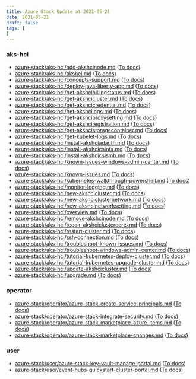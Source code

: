 ```yaml
---
title: Azure Stack Update at 2021-05-21
date: 2021-05-21
draft: false
tags: [
]
---
```


### aks-hci
- [azure-stack/aks-hci/add-akshcinode.md](https://github.com/MicrosoftDocs/azure-stack-docs/compare/010530d..0d0275d#diff-cb702e0e332e7e1cc09c2072c68e5f4bfc274faa4ab4a0d924276e3d9a0b77cd) ([To docs](https://docs.microsoft.com/en-us/azure-stack/aks-hci/add-akshcinode?WT.mc_id=AZ-MVP-5003408))
- [azure-stack/aks-hci/akshci.md](https://github.com/MicrosoftDocs/azure-stack-docs/compare/010530d..0d0275d#diff-cd1a56a03e648223e23ddc0ae62e5c841d6d149dd53238f6059d131558ffefc4) ([To docs](https://docs.microsoft.com/en-us/azure-stack/aks-hci/akshci?WT.mc_id=AZ-MVP-5003408))
- [azure-stack/aks-hci/concepts-support.md](https://github.com/MicrosoftDocs/azure-stack-docs/compare/010530d..0d0275d#diff-639ea865f248d32f57c466695027b47f76efc2a9f5da75f8e1ae3f2a6cae4152) ([To docs](https://docs.microsoft.com/en-us/azure-stack/aks-hci/concepts-support?WT.mc_id=AZ-MVP-5003408))
- [azure-stack/aks-hci/deploy-java-liberty-app.md](https://github.com/MicrosoftDocs/azure-stack-docs/compare/010530d..0d0275d#diff-c347844012644ac3dfba0344a42b4107fe4ecb41dbc1415c6a1c80fc2cef5dde) ([To docs](https://docs.microsoft.com/en-us/azure-stack/aks-hci/deploy-java-liberty-app?WT.mc_id=AZ-MVP-5003408))
- [azure-stack/aks-hci/get-akshcibillingstatus.md](https://github.com/MicrosoftDocs/azure-stack-docs/compare/010530d..0d0275d#diff-4dbaf6c21ae25079ffc6b866b9ec81d365ff945c4295cf7cb660ea8ae6d0e9ea) ([To docs](https://docs.microsoft.com/en-us/azure-stack/aks-hci/get-akshcibillingstatus?WT.mc_id=AZ-MVP-5003408))
- [azure-stack/aks-hci/get-akshcicluster.md](https://github.com/MicrosoftDocs/azure-stack-docs/compare/010530d..0d0275d#diff-99c65dbacb5dde1fb021d65cae0beb481edbe8fdfff8a1eb2f517cf73e26ecf2) ([To docs](https://docs.microsoft.com/en-us/azure-stack/aks-hci/get-akshcicluster?WT.mc_id=AZ-MVP-5003408))
- [azure-stack/aks-hci/get-akshcicredential.md](https://github.com/MicrosoftDocs/azure-stack-docs/compare/010530d..0d0275d#diff-cfeb0695493e62179ce1451e9838642ae6e174120bce382a9797f82ab2eac8ee) ([To docs](https://docs.microsoft.com/en-us/azure-stack/aks-hci/get-akshcicredential?WT.mc_id=AZ-MVP-5003408))
- [azure-stack/aks-hci/get-akshcilogs.md](https://github.com/MicrosoftDocs/azure-stack-docs/compare/010530d..0d0275d#diff-34f9ed6487c685c5b8b1d0b8cfe97553e75721e817b754308cd130d5c31eb63e) ([To docs](https://docs.microsoft.com/en-us/azure-stack/aks-hci/get-akshcilogs?WT.mc_id=AZ-MVP-5003408))
- [azure-stack/aks-hci/get-akshciproxysetting.md](https://github.com/MicrosoftDocs/azure-stack-docs/compare/010530d..0d0275d#diff-d16f2a4276e0e48dc4a798697acb629ea5918ca737323c775bedee75352184c1) ([To docs](https://docs.microsoft.com/en-us/azure-stack/aks-hci/get-akshciproxysetting?WT.mc_id=AZ-MVP-5003408))
- [azure-stack/aks-hci/get-akshciregistration.md](https://github.com/MicrosoftDocs/azure-stack-docs/compare/010530d..0d0275d#diff-a3bf74e9fcf06f337047edc3fe895c28a582c0b8360677bda80a417a5dda33d3) ([To docs](https://docs.microsoft.com/en-us/azure-stack/aks-hci/get-akshciregistration?WT.mc_id=AZ-MVP-5003408))
- [azure-stack/aks-hci/get-akshcistoragecontainer.md](https://github.com/MicrosoftDocs/azure-stack-docs/compare/010530d..0d0275d#diff-e176537373cf848c91e859c26ca0378be8e96c9ccd49f9ba4fe00162848d9be1) ([To docs](https://docs.microsoft.com/en-us/azure-stack/aks-hci/get-akshcistoragecontainer?WT.mc_id=AZ-MVP-5003408))
- [azure-stack/aks-hci/get-kubelet-logs.md](https://github.com/MicrosoftDocs/azure-stack-docs/compare/010530d..0d0275d#diff-094b479545572fc31c9e068998a97e55d2a258ae5935c99438f8bb4a0aa59c75) ([To docs](https://docs.microsoft.com/en-us/azure-stack/aks-hci/get-kubelet-logs?WT.mc_id=AZ-MVP-5003408))
- [azure-stack/aks-hci/install-akshciadauth.md](https://github.com/MicrosoftDocs/azure-stack-docs/compare/010530d..0d0275d#diff-88c5dd3ddbb833d156268451bcb99b06f2aa660957a1f69c02c89a48459a9c7f) ([To docs](https://docs.microsoft.com/en-us/azure-stack/aks-hci/install-akshciadauth?WT.mc_id=AZ-MVP-5003408))
- [azure-stack/aks-hci/install-akshcicsinfs.md](https://github.com/MicrosoftDocs/azure-stack-docs/compare/010530d..0d0275d#diff-d4601126e8a39130a193e11d6d45969ec008307337611b98604dc08db428a4f3) ([To docs](https://docs.microsoft.com/en-us/azure-stack/aks-hci/install-akshcicsinfs?WT.mc_id=AZ-MVP-5003408))
- [azure-stack/aks-hci/install-akshcicsismb.md](https://github.com/MicrosoftDocs/azure-stack-docs/compare/010530d..0d0275d#diff-f41fe84531ef2d2ff7990098df85178f4dcc3e503d4dd4a74ae33a5ae7026c82) ([To docs](https://docs.microsoft.com/en-us/azure-stack/aks-hci/install-akshcicsismb?WT.mc_id=AZ-MVP-5003408))
- [azure-stack/aks-hci/known-issues-windows-admin-center.md](https://github.com/MicrosoftDocs/azure-stack-docs/compare/010530d..0d0275d#diff-71f42478e0073adfe569a491d971b08c82c5a29e1eff48b84e70a76f05386381) ([To docs](https://docs.microsoft.com/en-us/azure-stack/aks-hci/known-issues-windows-admin-center?WT.mc_id=AZ-MVP-5003408))
- [azure-stack/aks-hci/known-issues.md](https://github.com/MicrosoftDocs/azure-stack-docs/compare/010530d..0d0275d#diff-e00b956cb45bb3826604a92a9bbd59978c16d6e6f01b2f9afe9da0fb9441d5d6) ([To docs](https://docs.microsoft.com/en-us/azure-stack/aks-hci/known-issues?WT.mc_id=AZ-MVP-5003408))
- [azure-stack/aks-hci/kubernetes-walkthrough-powershell.md](https://github.com/MicrosoftDocs/azure-stack-docs/compare/010530d..0d0275d#diff-eba8a2a9e2a4988628778e1e03b08cf6c3fedd14541926c70e5ec527a659f979) ([To docs](https://docs.microsoft.com/en-us/azure-stack/aks-hci/kubernetes-walkthrough-powershell?WT.mc_id=AZ-MVP-5003408))
- [azure-stack/aks-hci/monitor-logging.md](https://github.com/MicrosoftDocs/azure-stack-docs/compare/010530d..0d0275d#diff-4024a260d22501e89b22bed3ae78eb7d238cd8306b49f0ef5a64b15e4aebbdf5) ([To docs](https://docs.microsoft.com/en-us/azure-stack/aks-hci/monitor-logging?WT.mc_id=AZ-MVP-5003408))
- [azure-stack/aks-hci/new-akshcicluster.md](https://github.com/MicrosoftDocs/azure-stack-docs/compare/010530d..0d0275d#diff-38bcc0d2eb4e88f938ada4e4e3a247baae88c0a62a67d3a4b28884fbf17c95d4) ([To docs](https://docs.microsoft.com/en-us/azure-stack/aks-hci/new-akshcicluster?WT.mc_id=AZ-MVP-5003408))
- [azure-stack/aks-hci/new-akshciclusternetwork.md](https://github.com/MicrosoftDocs/azure-stack-docs/compare/010530d..0d0275d#diff-58b6f240e971eb3520f271f970cbdda940880ac867c41a5d013f12a04e60034a) ([To docs](https://docs.microsoft.com/en-us/azure-stack/aks-hci/new-akshciclusternetwork?WT.mc_id=AZ-MVP-5003408))
- [azure-stack/aks-hci/new-akshcinetworksetting.md](https://github.com/MicrosoftDocs/azure-stack-docs/compare/010530d..0d0275d#diff-375fe40684ce54fea93a0b465894579447b36a98e2a1c279bac27138895480bb) ([To docs](https://docs.microsoft.com/en-us/azure-stack/aks-hci/new-akshcinetworksetting?WT.mc_id=AZ-MVP-5003408))
- [azure-stack/aks-hci/overview.md](https://github.com/MicrosoftDocs/azure-stack-docs/compare/010530d..0d0275d#diff-1f5cbdd32969a5fad4a7dff44593ba234e2900ee4bfeb954448829ffc5218c3f) ([To docs](https://docs.microsoft.com/en-us/azure-stack/aks-hci/overview?WT.mc_id=AZ-MVP-5003408))
- [azure-stack/aks-hci/remove-akshcinode.md](https://github.com/MicrosoftDocs/azure-stack-docs/compare/010530d..0d0275d#diff-e51759ffaf89f410145c0be8338aca22aa236e9baa4ae1a0740f12aef21bc01a) ([To docs](https://docs.microsoft.com/en-us/azure-stack/aks-hci/remove-akshcinode?WT.mc_id=AZ-MVP-5003408))
- [azure-stack/aks-hci/repair-akshciclustercerts.md](https://github.com/MicrosoftDocs/azure-stack-docs/compare/010530d..0d0275d#diff-0a78a81ba71dcecac2a4b8cc328d14a880708a5a5e7a2d4f1b81d95305c14fd9) ([To docs](https://docs.microsoft.com/en-us/azure-stack/aks-hci/repair-akshciclustercerts?WT.mc_id=AZ-MVP-5003408))
- [azure-stack/aks-hci/restart-cluster.md](https://github.com/MicrosoftDocs/azure-stack-docs/compare/010530d..0d0275d#diff-d009480ead746aab6f5fa78d8459f709ee9a020b6411794500d821f2608bb343) ([To docs](https://docs.microsoft.com/en-us/azure-stack/aks-hci/restart-cluster?WT.mc_id=AZ-MVP-5003408))
- [azure-stack/aks-hci/ssh-connection.md](https://github.com/MicrosoftDocs/azure-stack-docs/compare/010530d..0d0275d#diff-38897914e7dfc818af0eee6fc180064de2637d1b836ac7f70284792e4efcb99d) ([To docs](https://docs.microsoft.com/en-us/azure-stack/aks-hci/ssh-connection?WT.mc_id=AZ-MVP-5003408))
- [azure-stack/aks-hci/troubleshoot-known-issues.md](https://github.com/MicrosoftDocs/azure-stack-docs/compare/010530d..0d0275d#diff-f0ce419f8ee04f45befd0d7496aa5d1a6b65a2ed7f843d181ad4727969683372) ([To docs](https://docs.microsoft.com/en-us/azure-stack/aks-hci/troubleshoot-known-issues?WT.mc_id=AZ-MVP-5003408))
- [azure-stack/aks-hci/troubleshoot-windows-admin-center.md](https://github.com/MicrosoftDocs/azure-stack-docs/compare/010530d..0d0275d#diff-b697c7338ff261df7739e88507fb304d9b84ee0be3a0fe0b53ea3ab39412fcdf) ([To docs](https://docs.microsoft.com/en-us/azure-stack/aks-hci/troubleshoot-windows-admin-center?WT.mc_id=AZ-MVP-5003408))
- [azure-stack/aks-hci/tutorial-kubernetes-deploy-cluster.md](https://github.com/MicrosoftDocs/azure-stack-docs/compare/010530d..0d0275d#diff-59d8c80fc8943a9ffb56afa71a8209d8ec22c235c755d03358ab90ca924b6554) ([To docs](https://docs.microsoft.com/en-us/azure-stack/aks-hci/tutorial-kubernetes-deploy-cluster?WT.mc_id=AZ-MVP-5003408))
- [azure-stack/aks-hci/tutorial-kubernetes-upgrade-cluster.md](https://github.com/MicrosoftDocs/azure-stack-docs/compare/010530d..0d0275d#diff-08a77cc0442d217906b86894b7a274cd90522d9c57cb0f78ae66437ae577c14b) ([To docs](https://docs.microsoft.com/en-us/azure-stack/aks-hci/tutorial-kubernetes-upgrade-cluster?WT.mc_id=AZ-MVP-5003408))
- [azure-stack/aks-hci/update-akshcicluster.md](https://github.com/MicrosoftDocs/azure-stack-docs/compare/010530d..0d0275d#diff-2bf62d75c2f0424464cf9140b49da72723b84a56fd99f6a3ed1098ac02ed8aeb) ([To docs](https://docs.microsoft.com/en-us/azure-stack/aks-hci/update-akshcicluster?WT.mc_id=AZ-MVP-5003408))
- [azure-stack/aks-hci/upgrade.md](https://github.com/MicrosoftDocs/azure-stack-docs/compare/010530d..0d0275d#diff-6e5bfcaf372bfdc3c5060628cbcc0c0abe057e01e35a6bce0f7431018d5dd4d8) ([To docs](https://docs.microsoft.com/en-us/azure-stack/aks-hci/upgrade?WT.mc_id=AZ-MVP-5003408))
    
### operator
- [azure-stack/operator/azure-stack-create-service-principals.md](https://github.com/MicrosoftDocs/azure-stack-docs/compare/010530d..0d0275d#diff-75e367402365142da405ce242641022843792d47954d8cb9180b57857dc92095) ([To docs](https://docs.microsoft.com/en-us/azure-stack/operator/azure-stack-create-service-principals?WT.mc_id=AZ-MVP-5003408))
- [azure-stack/operator/azure-stack-integrate-security.md](https://github.com/MicrosoftDocs/azure-stack-docs/compare/010530d..0d0275d#diff-5edc58cbb9f6daafa1467e7f0e6423210c090cc59e4b656302d7c2e8a6d9a77b) ([To docs](https://docs.microsoft.com/en-us/azure-stack/operator/azure-stack-integrate-security?WT.mc_id=AZ-MVP-5003408))
- [azure-stack/operator/azure-stack-marketplace-azure-items.md](https://github.com/MicrosoftDocs/azure-stack-docs/compare/010530d..0d0275d#diff-d5241d81a422f9275be8dd79ca95cc76b41f2a0e00f4f9c3eac9b3333ad8a433) ([To docs](https://docs.microsoft.com/en-us/azure-stack/operator/azure-stack-marketplace-azure-items?WT.mc_id=AZ-MVP-5003408))
- [azure-stack/operator/azure-stack-marketplace-changes.md](https://github.com/MicrosoftDocs/azure-stack-docs/compare/010530d..0d0275d#diff-471325223eebf8193c2a64481b18fc7485b63810e7406b3570e8d1fb0f67eed3) ([To docs](https://docs.microsoft.com/en-us/azure-stack/operator/azure-stack-marketplace-changes?WT.mc_id=AZ-MVP-5003408))
    
### user
- [azure-stack/user/azure-stack-key-vault-manage-portal.md](https://github.com/MicrosoftDocs/azure-stack-docs/compare/010530d..0d0275d#diff-5ccc99af6fde4328606a6c4911e0085da25049b3b6d870faf82952cd4c5f0641) ([To docs](https://docs.microsoft.com/en-us/azure-stack/user/azure-stack-key-vault-manage-portal?WT.mc_id=AZ-MVP-5003408))
- [azure-stack/user/event-hubs-quickstart-cluster-portal.md](https://github.com/MicrosoftDocs/azure-stack-docs/compare/010530d..0d0275d#diff-d7e953d8f479137228e7ea32f9d8513affbeda4b396ab3a237cf7ec6765d7504) ([To docs](https://docs.microsoft.com/en-us/azure-stack/user/event-hubs-quickstart-cluster-portal?WT.mc_id=AZ-MVP-5003408))
    

